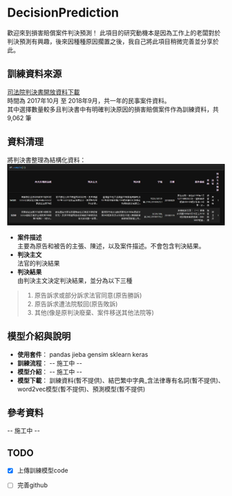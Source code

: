 # DecisionPrediction
歡迎來到損害賠償案件判決預測！
此項目的研究動機本是因為工作上的老闆對於判決預測有興趣，後來因種種原因擱置之後，我自己將此項目稍微完善並分享於此。

## 訓練資料來源
[司法院判決書開放資料下載](http://210.69.124.88/)  
時間為 2017年10月 至 2018年9月，共一年的民事案件資料。  
其中選擇數量較多且判決書中有明確判決原因的損害賠償案件作為訓練資料，共 9,062 筆  

## 資料清理
將判決書整理為結構化資料：  
![avatar](DEMO/demo_clean.PNG)
* **案件描述**  
主要為原告和被告的主張、陳述，以及案件描述。不會包含判決結果。  
* **判決主文**  
法官的判決結果  
* **判決結果**   
由判決主文決定判決結果，並分為以下三種  
> 1. 原告訴求或部分訴求法官同意(原告勝訴)  
> 2. 原告訴求遭法院駁回(原告敗訴)  
> 3. 其他(像是原判決廢棄、案件移送其他法院等)

## 模型介紹與說明
* **使用套件**： pandas jieba gensim sklearn keras  
* **訓練流程**： -- 施工中 --  
* **模型介紹**： -- 施工中 --  
* **模型下載**： 訓練資料(暫不提供)、結巴繁中字典_含法律專有名詞(暫不提供)、word2vec模型(暫不提供)、預測模型(暫不提供)

## 參考資料
-- 施工中 --

## TODO
- [X] 上傳訓練模型code  
- [ ] 完善github





